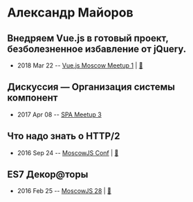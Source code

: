 # Александр Майоров

## Внедряем Vue.js в готовый проект, безболезненное избавление от jQuery.
- 2018 Mar 22 -- [Vue.js Moscow Meetup 1](https://youtu.be/h9NQs0SEVoA?t=40m11s)  | [:notebook:](https://speakerdeck.com/vuejsmoscow/vniedriaiem-vue-dot-js-v-ghotovyi-proiekt-biezboliezniennoie-izbavlieniie-ot-jquery-alieksandr-maiorov-vue-dot-js-moscow-meetup)  
## Дискуссия — Организация системы компонент
- 2017 Apr 08 -- [SPA Meetup 3](https://www.youtube.com/watch?v=h23HbKaUbaU)    
## Что надо знать о HTTP&#x2F;2
- 2016 Sep 24 -- [MoscowJS Conf](https://www.youtube.com/watch?v=4yyhqMh9FcY)  | [:notebook:](http://www.slideshare.net/BadooDev/http2-67061869)  
## ES7 Декор@торы
- 2016 Feb 25 -- [MoscowJS 28](https://it.mail.ru/video/465/)  | [:notebook:](http://moscowjs.majorov.su/)  
